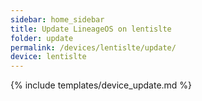 ```yaml
---
sidebar: home_sidebar
title: Update LineageOS on lentislte
folder: update
permalink: /devices/lentislte/update/
device: lentislte
---
```

{% include templates/device_update.md %}
